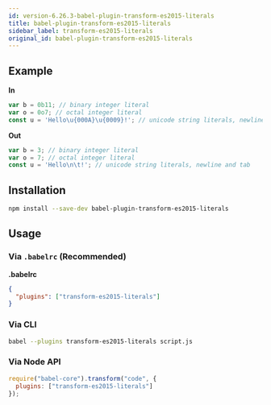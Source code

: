```yaml
---
id: version-6.26.3-babel-plugin-transform-es2015-literals
title: babel-plugin-transform-es2015-literals
sidebar_label: transform-es2015-literals
original_id: babel-plugin-transform-es2015-literals
---
```


## Example

**In**

```js
var b = 0b11; // binary integer literal
var o = 0o7; // octal integer literal
const u = 'Hello\u{000A}\u{0009}!'; // unicode string literals, newline and tab
```

**Out**

```js
var b = 3; // binary integer literal
var o = 7; // octal integer literal
const u = 'Hello\n\t!'; // unicode string literals, newline and tab
```

## Installation

```sh
npm install --save-dev babel-plugin-transform-es2015-literals
```

## Usage

### Via `.babelrc` (Recommended)

**.babelrc**

```json
{
  "plugins": ["transform-es2015-literals"]
}
```

### Via CLI

```sh
babel --plugins transform-es2015-literals script.js
```

### Via Node API

```javascript
require("babel-core").transform("code", {
  plugins: ["transform-es2015-literals"]
});
```

